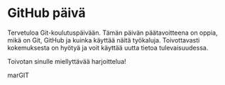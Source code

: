 # GitHub päivä

Tervetuloa Git-koulutuspäivään. Tämän päivän päätavoitteena on oppia, mikä on Git, GitHub ja kuinka käyttää näitä työkaluja. Toivottavasti kokemuksesta on hyötyä ja voit käyttää uutta tietoa tulevaisuudessa.

Toivotan sinulle miellyttävää harjoittelua!

marGIT

